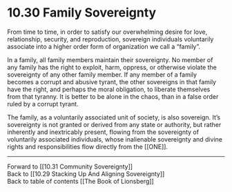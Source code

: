 # 10.30 Family Sovereignty

From time to time, in order to satisfy our overwhelming desire for love, relationship, security, and reproduction, sovereign individuals voluntarily associate into a higher order form of organization we call a “family”.

In a family, all family members maintain their sovereignty. No member of any family has the right to exploit, harm, oppress, or otherwise violate the sovereignty of any other family member. If any member of a family becomes a corrupt and abusive tyrant, the other sovereigns in that family have the right, and perhaps the moral obligation, to liberate themselves from that tyranny. It is better to be alone in the chaos, than in a false order ruled by a corrupt tyrant. 

The family, as a voluntarily associated unit of society, is also sovereign. It’s sovereignty is not granted or derived from any state or authority, but rather inherently and inextricably present, flowing from the sovereignty of voluntarily associated individuals, whose inalienable sovereignty and divine rights and responsibilities flow directly from the [[ONE]]. 

___

Forward to [[10.31 Community Sovereignty]]  
Back to [[10.29 Stacking Up And Aligning Sovereignty]]  
Back to table of contents [[The Book of Lionsberg]]  



